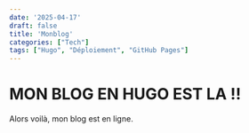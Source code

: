 ```yaml
---
date: '2025-04-17'
draft: false
title: 'Monblog'
categories: ["Tech"]
tags: ["Hugo", "Déploiement", "GitHub Pages"]
---
```


# MON BLOG EN HUGO EST LA !!

Alors voilà, mon blog est en ligne. 